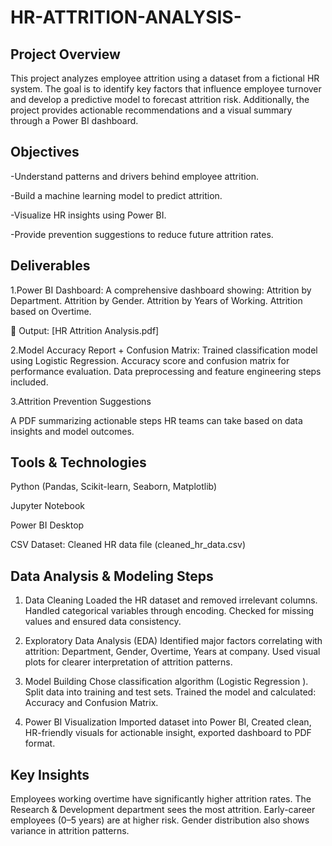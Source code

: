 # HR-ATTRITION-ANALYSIS-

**Project Overview**
-----------------
This project analyzes employee attrition using a dataset from a fictional HR system. The goal is to identify key factors that influence employee turnover and develop a predictive model to forecast attrition risk. Additionally, the project provides actionable recommendations and a visual summary through a Power BI dashboard.

**Objectives**
-----------------
-Understand patterns and drivers behind employee attrition.

-Build a machine learning model to predict attrition.

-Visualize HR insights using Power BI.

-Provide prevention suggestions to reduce future attrition rates.

**Deliverables**
-----------------
1.Power BI Dashboard:
A comprehensive dashboard showing:
Attrition by Department.
Attrition by Gender.
Attrition by Years of Working.
Attrition based on Overtime.

📎 Output: [HR Attrition Analysis.pdf]

2.Model Accuracy Report + Confusion Matrix:
Trained classification model using Logistic Regression.
Accuracy score and confusion matrix for performance evaluation.
Data preprocessing and feature engineering steps included.

3.Attrition Prevention Suggestions

A PDF summarizing actionable steps HR teams can take based on data insights and model outcomes.

**Tools & Technologies**
-------------------------------
Python (Pandas, Scikit-learn, Seaborn, Matplotlib)

Jupyter Notebook

Power BI Desktop

CSV Dataset: Cleaned HR data file (cleaned_hr_data.csv)

Data Analysis & Modeling Steps
-------------------------------------------
1. Data Cleaning
Loaded the HR dataset and removed irrelevant columns.
Handled categorical variables through encoding.
Checked for missing values and ensured data consistency.

2. Exploratory Data Analysis (EDA)
Identified major factors correlating with attrition:
Department,
Gender,
Overtime,
Years at company.
Used visual plots for clearer interpretation of attrition patterns.

3. Model Building
Chose classification algorithm (Logistic Regression ).
Split data into training and test sets.
Trained the model and calculated:
Accuracy and
Confusion Matrix.

5. Power BI Visualization
Imported dataset into Power BI,
Created clean, HR-friendly visuals for actionable insight,
exported dashboard to PDF format.

Key Insights
----------------------------
Employees working overtime have significantly higher attrition rates.
The Research & Development department sees the most attrition.
Early-career employees (0–5 years) are at higher risk.
Gender distribution also shows variance in attrition patterns.
